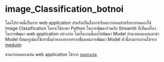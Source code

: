 # image_Classification_botnoi
โดยโปรเจคนี้เป็นการ web application สำหรับเป็นสื่อการเรียนการสอนสำหรับการทดลองใช้ Image Classification โดยจะใช้ภาษา Python ในการพัฒนาร่วมกับ Streamlit ที่เป็นเครื่องในการพัฒนา web application อย่างง่าย โดยในงานนี้ผลได้พัฒนา Model ทำนายผลแยกและนำ Model ที่สมบรูณ์มาใช้เท่านั้นถ้าหากอยากทราบขั้นตอนการพัฒนา Model ตัวนี้สามารถอ่านได้จาก [meduim](https://medium.com/@DodoSirirat/image-classification-108ebbb19514)

สามารถทดลองเล่น web application ได้จาก [ทดลองเล่น](https://sirirat284-image-classification-botnoi-app-e0zzmy.streamlit.app)
